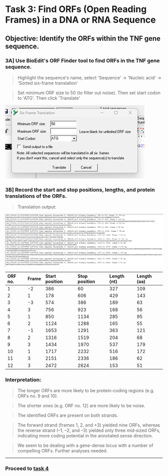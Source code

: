 
# Task 3: Find ORFs (Open Reading Frames) in a DNA or RNA Sequence

## **Objective:** Identify the ORFs within the TNF gene sequence.

### 3A] Use BioEdit's ORF Finder tool to find ORFs in the TNF gene sequence.

> Highlight the sequence's name, select 'Sequence' -> 'Nucleic acid' -> 'Sorted six-frame translation'

> Set minimum ORF size to 50 (to filter out noise). Then set start codon to 'ATG'. Then click 'Translate'

![](Screenshots/3A.png)

### 3B] Record the start and stop positions, lengths, and protein translations of the ORFs.

> Translation output:

![](Screenshots/3B1.png)

| ORF no. | Frame | Start position | Stop position | Length (nt) | Length (aa)|
|:--------|:------|:---------------|:--------------|:------------|:-----------|
|1|-2|386|60   |327|109|
|2|1|178|606   |429|143|
|3|-3|574|386  |189|63|
|4|3|756|923   |168|56|
|5|1|850|1134  |285|95|
|6|2|1124|1288 |165|55|
|7|-1|1653|1291|363|121|
|8|2|1316|1519 |204|68|
|9|3|1434|1970 |537|179|
|10|1|1717|2232|516|172|
|11|3|2151|2336|186|62|
|12|3|2472|2624|153|51|

### Interpretation:

> The longer ORFs are more likely to be protein-coding regions (e.g. ORFs no. 9 and 10).

> The shorter ones (e.g. ORF no. 12) are more likely to be noise.

> The identified ORFs are present on both strands.

> The forward strand (frames 1, 2, and +3) yielded nine ORFs, whereas the reverse strand (–1, –2, and –3) yielded only three mid‑sized ORFs, indicating more coding potential in the annotated sense direction.

> We seem to be dealing with a gene-dense locus with a number of compelling ORFs. Further analyses needed.

---

### Proceed to [task 4](Task4.md)
